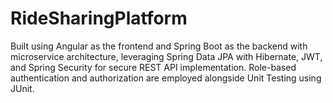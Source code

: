 # RideSharingPlatform

Built using Angular as the frontend and Spring Boot as the backend with microservice architecture, leveraging Spring Data JPA with Hibernate, JWT, and Spring Security for secure REST API implementation. Role-based authentication and authorization are employed alongside Unit Testing using JUnit.
